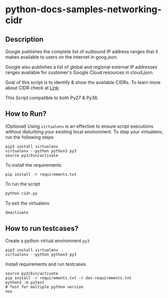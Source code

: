 # python-docs-samples-networking-cidr


<!-- Note: This code will be moved to https://github.com/GoogleCloudPlatform/python-docs-samples under networking/samples. Folder structure as per https://github.com/googleapis/python-compute/tree/main/samples/snippets -->

## Description

Google publishes the complete list of outbound IP address ranges that it makes available to users on the internet in goog.json.

Google also publishes a list of global and regional external IP addresses ranges available for customer's Google Cloud resources in cloud.json.

Goal of this script is to identify & show the available CIDRs. To learn more about CIDR check at [Link](https://en.wikipedia.org/wiki/Classless_Inter-Domain_Routing)

This Script compatible to both Py27 & Py36.


## How to Run?


(Optional) Using `virtualenv` is an effective to ensure script executions without disturbing your existing local environment. To step your virtualenv, run the following steps

```python3
pip3 install virtualenv
virtualenv --python python3 py3
source py3/bin/activate
````

To install the requirements

```python3
pip install -r requirements.txt
```

To run the script
```python
python cidr.py
```

To exit the virtualenv

```python
deactivate
```


## How to run testcases?

Create a python virtual environment `py3`
```python3
pip3 install virtualenv
virtualenv --python python3 py3
```

Install requirements and run testcases
```
source py3/bin/activate
pip install -r requirements.txt -r dev-requirements.txt
python3 -m pytest
# Test for multiple python version
nox
```
